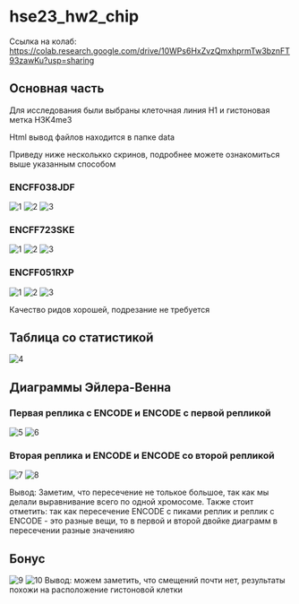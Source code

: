 # hse23_hw2_chip
Ссылка на колаб: https://colab.research.google.com/drive/10WPs6HxZvzQmxhprmTw3bznFT93zawKu?usp=sharing


## Основная часть 
Для исследования были выбраны клеточная линия H1 и гистоновая метка H3K4me3

Html вывод файлов находится в папке data

Приведу ниже несколькко скринов, подробнее можете ознакомиться выше указанным способом

### ENCFF038JDF
![1](https://github.com/Lenassskuh/hse23_hw2_chip/blob/main/data/jdf1.png)
![2](https://github.com/Lenassskuh/hse23_hw2_chip/blob/main/data/jdf2.png)
![3](https://github.com/Lenassskuh/hse23_hw2_chip/blob/main/data/jdf3.png)

### ENCFF723SKE
![1](https://github.com/Lenassskuh/hse23_hw2_chip/blob/main/data/ske1.png)
![2](https://github.com/Lenassskuh/hse23_hw2_chip/blob/main/data/ske2.png)
![3](https://github.com/Lenassskuh/hse23_hw2_chip/blob/main/data/ske3.png)

### ENCFF051RXP
![1](https://github.com/Lenassskuh/hse23_hw2_chip/blob/main/data/rxp1.png)
![2](https://github.com/Lenassskuh/hse23_hw2_chip/blob/main/data/rxp2.png)
![3](https://github.com/Lenassskuh/hse23_hw2_chip/blob/main/data/rxp3.png)

Качество ридов хорошей, подрезание не требуется

## Таблица со статистикой
![4](https://github.com/Lenassskuh/hse23_hw2_chip/blob/main/data/table.png)

## Диаграммы Эйлера-Венна

### Первая реплика с ENCODE и ENCODE с первой репликой
![5](https://github.com/Lenassskuh/hse23_hw2_chip/blob/main/data/vien1.png)
![6](https://github.com/Lenassskuh/hse23_hw2_chip/blob/main/data/vien2.png)

### Вторая реплика и ENCODE и ENCODE со второй репликой
![7](https://github.com/Lenassskuh/hse23_hw2_chip/blob/main/data/vien3.png)
![8](https://github.com/Lenassskuh/hse23_hw2_chip/blob/main/data/vien4.png)

Вывод: Заметим, что пересечение не толькое большое, так как мы делали выравнивание всего по одной хромосоме. Также стоит отметить: так как пересечение ENCODE c пиками реплик и реплик с ENCODE - это разные вещи, то в первой и второй двойке диаграмм в пересечении разные значенияю

## Бонус
![9](https://github.com/Lenassskuh/hse23_hw2_chip/blob/main/data/result.png)
![10](https://github.com/Lenassskuh/hse23_hw2_chip/blob/main/data/result2.png)
Вывод: можем заметить, что смещений почти нет, результаты похожи на расположение гистоновой клетки 
